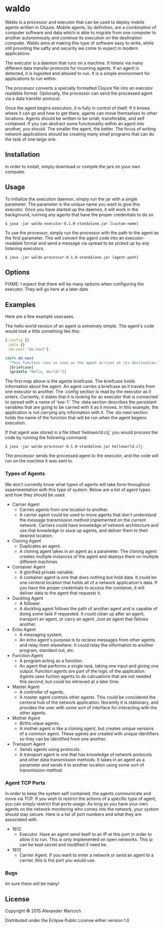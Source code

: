 # waldo

Waldo is a processor and executor that can be used to deploy mobile agents written in Clojure. Mobile agents, by definition, are a combination of computer software and data which is able to migrate from one computer to another autonomously and continue its execution on the destination computer. Waldo aims at making this type of software easy to write, while still providing the safty and security we come to expect in modern applications.

The executor is a daemon that runs on a machine. It listens via many different data transfer protocols for incoming agents. If an agent is detected, it is ingested and allowed to run. It is a simple environment for applications to run within.

The processor converts a specially formatted Clojure file into an executor readable format. Optionally, the processor can send the processed agent via a data transfer protocol.

Once the agent begins execution, it is fully in control of itself. If it knows where it can go and how to get there, agents can move themselves to other locations. Agents should be written to be small, transferable, and self contained. If you can abstract some functionality within an agent into another, you should. The smaller the agent, the better. The focus of writing network applications should be creating many small programs that can do the task of one large one.

## Installation

In order to install, simply download or compile the jars on your own computer.

## Usage

To initialize the execution daemon, simply run the jar with a single parameter. The parameter is the unique name you want to give this executor. Once you have started up the daemon, it will work in the background, running any agents that have the proper credentials to do so.

    $ java -jar waldo-executor-0.1.0-standalone.jar [custom-name]

To use the processor, simply run the processor with the path to the agent as the first parameter. This will convert the agent code into an executor-readable format and send a message via spread to be picked up by any listening executors.

    $ java -jar waldo-processor-0.1.0-standalone.jar [agent-path]

## Options

FIXME: I expect that there will be many options when configuring the executor. They will go here at a later date

## Examples

Here are a few example usecases.

The hello world version of an agent is extremely simple. The agent's code would look a little something like this:
```clojure
{:config {}
 :data {}
 :do-next "do-next"}

(defn do-next
  "This function runs as soon as the agent arrives at its destination."
  [briefcase]
  (println "Hello, World!"))
```

The first map above is the agents briefcase. The briefcase holds information about the agent. An agent carries a briefcase as it travels from one executor to another. The :config section is read by the executor as it enters. Currently, it states that it is looking for an executor that is connected to spread with a name of 'exe-1.' The :data section describes the persistant variables that are going to be carried with it as it moves. In this example, the application is not carrying any information with it. The :do-next section holds the name of the function that will be run when the agent begens execution.

If that agent was stored in a file titled 'helloworld.clj,' you would process the code by running the following command:

    $ java -jar waldo-processor-0.1.0-standalone.jar helloworld.clj

The processor sends the processed agent to the executor, and the code will run on the machine it was sent to.

### Types of Agents

We don't currently know what types of agents will take form throughout experimentation with this type of system. Below are a list of agent types and how they should be used.

+ Carrier Agent
    - Carries agents from one location to another.
    - A carrier agent could be used to move agents that don't understand the message transmission method implemented on the current network. Carriers could have knowledge of network architecture and use that knowledge to slurp up agents, and deliver them to their desired location.
+ Cloning Agent
    - Duplicates an agent.
    - A cloning agent takes in an agent as a parameter. The cloning agent creates multiple instances of the agent and deploys them on multiple different machines.
+ Container Agent
    - A glorified private variable.
    - A container agent is one that does nothing but hold data. It could be one centeral location that holds all of a network application's data. If you have the proper credentials to access the container, it will deliver data to the agent that requests it.
+ Duckling Agent
    - A follower.
    - A duckling agent follows the path of another agent and is capable of doing some task if requested. It could clean up after an agent, transport an agent, or carry an agent. Just an agent that fallows another.
+ Echo Agent
    - A messaging system.
    - An echo agent's purpose is to recieve messages from other agents and relay them elsewhere. It could relay the information to another program, standard out, etc.
+ Function Agent
    - A program acting as a function.
    - An agent that performs a single task, taking one input and giving one output. Function agents are part of the logic of the application. Agents uses fuction agents to do calcuations that are not needed this second, but could be retrieved at a later time.
+ Master Agent
    - A controller of agents.
    - A master agent controls other agents. This could be concidered the centeral hub of the network application. Noramlly it is stationary, and provides the user with some sort of interface for interacting with the other agents. 
+ Mother Agent
    - Births uique agents.
    - A mother agent is like a cloning agent, but creates unique versions of a common agent. These agents are created with unique identifiers so they can be identified from one another. 
+ Transport Agent
    - Sends agents using protocols.
    - A transport agent is one that has knowledge of network protocols and other data transmission methods. It takes in an agent as a parameter and sends it to another location using some sort of transmission method.

### Agent TCP Ports

In order to keep the system self contained, the agents communicate and move via TCP. If you wish to restrict the actions of a specific type of agent, you can simply restrict that ports usage. As long as you have your own agents on the network monitoring who comes into the network, your system should stay secure. Here is a list of port numbers and what they are associated with.

+ 1612
    - Executor. Have an agent send itself to an IP at this port in order to allow it to run. This is only implemented on open networks. This ip can be kept secret and modified if need be.
+ 1613
    - Carrier Agent. If you want to enter a network or send an agent to a carrier, this is the port you would use.

### Bugs

Im sure there will be many!

## License

Copyright © 2015 Alexander Maricich

Distributed under the Eclipse Public License either version 1.0
